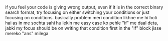if you feel your code is giving wrong output, even if it is in the correct binary search format,
try focusing on either switching your conditions or just focusing on conditions. basically problem meri condition likhne me hi hoti hai as in me sochta sahi hu lekin me easy case ko pehle "if" me daal deta, jabki my focus should be on writing that condition first in the "if" block jisse mereko "ans" milega